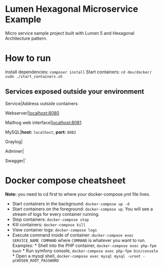 # Lumen Hexagonal Microservice Example
Micro service sample project built with Lumen 5 and Hexagonal Architecture pattern.

# How to run #
Install dependencies:
`composer install`
Start containers:
`cd dev/docker/`
`sudo ./start_containers.sh` 


## Services exposed outside your environment ##

Service|Address outside containers

Webserver|[localhost:8080](http://localhost:8080)

Mailhog web interface|[localhost:8081](http://localhost:8081)

MySQL|**host:** `localhost`; **port:** `8082`

Graylog|

Adminer|

Swagger|`

# Docker compose cheatsheet #

**Note:** you need to cd first to where your docker-compose.yml file lives.

  * Start containers in the background: `docker-compose up -d`
  * Start containers on the foreground: `docker-compose up`. You will see a stream of logs for every container running.
  * Stop containers: `docker-compose stop`
  * Kill containers: `docker-compose kill`
  * View container logs: `docker-compose logs`
  * Execute command inside of container: `docker-compose exec SERVICE_NAME COMMAND` where `COMMAND` is whatever you want to run. Examples:
        * Shell into the PHP container, `docker-compose exec php-fpm bash`
        * Run symfony console, `docker-compose exec php-fpm bin/console`
        * Open a mysql shell, `docker-compose exec mysql mysql -uroot -pCHOSEN_ROOT_PASSWORD`